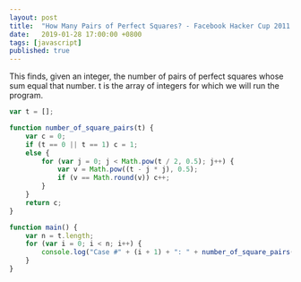 ```yaml
---
layout: post
title:  "How Many Pairs of Perfect Squares? - Facebook Hacker Cup 2011 Qualification Round"
date:   2019-01-28 17:00:00 +0800
tags: [javascript]
published: true
---
```


This finds, given an integer, the number of pairs of perfect squares whose sum equal that number. t is the array of integers for which we will run the program.

```javascript
var t = [];

function number_of_square_pairs(t) {
    var c = 0;
    if (t == 0 || t == 1) c = 1;
    else {
        for (var j = 0; j < Math.pow(t / 2, 0.5); j++) {
            var v = Math.pow((t - j * j), 0.5);
            if (v == Math.round(v)) c++;
        }
    }
    return c;
}

function main() {
    var n = t.length;
    for (var i = 0; i < n; i++) {
        console.log("Case #" + (i + 1) + ": " + number_of_square_pairs(t[i]));
    }
}
```
